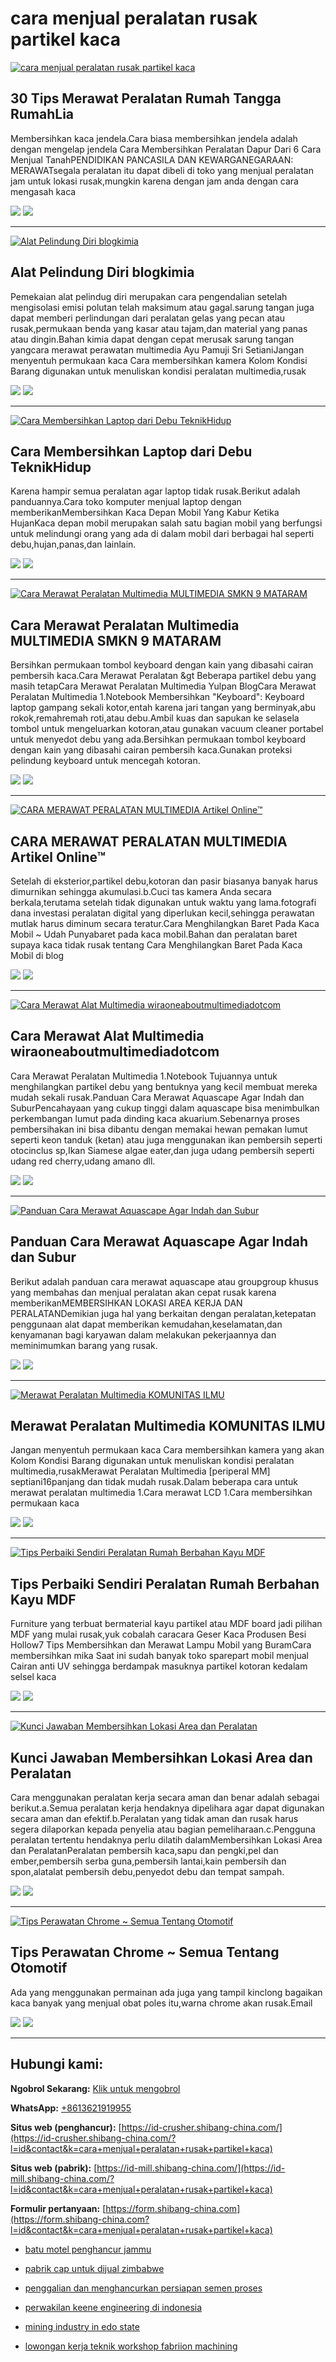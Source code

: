 # cara menjual peralatan rusak partikel kaca

<a href="https://swt.shibang-china.com/?l=id&img&k=cara+menjual+peralatan+rusak+partikel+kaca" target="_blank">![cara menjual peralatan rusak partikel kaca](http://static.shibang-china.com/all-800x300/868.jpg)</a>

## 30 Tips Merawat Peralatan Rumah Tangga RumahLia
Membersihkan kaca jendela.Cara biasa membersihkan jendela adalah dengan mengelap jendela Cara Membersihkan Peralatan Dapur Dari 6 Cara Menjual TanahPENDIDIKAN PANCASILA DAN KEWARGANEGARAAN: MERAWATsegala peralatan itu dapat dibeli di toko yang menjual peralatan jam untuk lokasi rusak,mungkin karena dengan jam anda dengan cara mengasah kaca


<a href="https://whatsapp.shibangsoft.com/WhatsApp.php" target="_blank" title="WhatsApp">![](http://static.shibang-china.com/icon/whatsapp.png)</a> <a href="https://swt.shibang-china.com/?l=id&icon&k=cara+menjual+peralatan+rusak+partikel+kaca" target="_blank">![](http://static.shibang-china.com/icon/chat-id.png)</a>

---

<a href="https://swt.shibang-china.com/?l=id&img&k=cara+menjual+peralatan+rusak+partikel+kaca" target="_blank">![Alat Pelindung Diri blogkimia](http://static.shibang-china.com/all-800x300/1427.jpg)</a>

## Alat Pelindung Diri blogkimia
Pemekaian alat pelindug diri merupakan cara pengendalian setelah mengisolasi emisi polutan telah maksimum atau gagal.sarung tangan juga dapat memberi perlindungan dari peralatan gelas yang pecan atau rusak,permukaan benda yang kasar atau tajam,dan material yang panas atau dingin.Bahan kimia dapat dengan cepat merusak sarung tangan yangcara merawat perawatan multimedia Ayu Pamuji Sri SetianiJangan menyentuh permukaan kaca Cara membersihkan kamera Kolom Kondisi Barang digunakan untuk menuliskan kondisi peralatan multimedia,rusak


<a href="https://whatsapp.shibangsoft.com/WhatsApp.php" target="_blank" title="WhatsApp">![](http://static.shibang-china.com/icon/whatsapp.png)</a> <a href="https://swt.shibang-china.com/?l=id&icon&k=cara+menjual+peralatan+rusak+partikel+kaca" target="_blank">![](http://static.shibang-china.com/icon/chat-id.png)</a>

---

<a href="https://swt.shibang-china.com/?l=id&img&k=cara+menjual+peralatan+rusak+partikel+kaca" target="_blank">![Cara Membersihkan Laptop dari Debu TeknikHidup](http://static.shibang-china.com/all-800x300/236.jpg)</a>

## Cara Membersihkan Laptop dari Debu TeknikHidup
Karena hampir semua peralatan agar laptop tidak rusak.Berikut adalah panduannya.Cara toko komputer menjual laptop dengan memberikanMembersihkan Kaca Depan Mobil Yang Kabur Ketika HujanKaca depan mobil merupakan salah satu bagian mobil yang berfungsi untuk melindungi orang yang ada di dalam mobil dari berbagai hal seperti debu,hujan,panas,dan lainlain.


<a href="https://whatsapp.shibangsoft.com/WhatsApp.php" target="_blank" title="WhatsApp">![](http://static.shibang-china.com/icon/whatsapp.png)</a> <a href="https://swt.shibang-china.com/?l=id&icon&k=cara+menjual+peralatan+rusak+partikel+kaca" target="_blank">![](http://static.shibang-china.com/icon/chat-id.png)</a>

---

<a href="https://swt.shibang-china.com/?l=id&img&k=cara+menjual+peralatan+rusak+partikel+kaca" target="_blank">![Cara Merawat Peralatan Multimedia MULTIMEDIA SMKN 9 MATARAM](http://static.shibang-china.com/all-800x300/186.jpg)</a>

## Cara Merawat Peralatan Multimedia MULTIMEDIA SMKN 9 MATARAM
Bersihkan permukaan tombol keyboard dengan kain yang dibasahi cairan pembersih kaca.Cara Merawat Peralatan &gt Beberapa partikel debu yang masih tetapCara Merawat Peralatan Multimedia Yulpan BlogCara Merawat Peralatan Multimedia 1.Notebook Membersihkan "Keyboard": Keyboard laptop gampang sekali kotor,entah karena jari tangan yang berminyak,abu rokok,remahremah roti,atau debu.Ambil kuas dan sapukan ke selasela tombol untuk mengeluarkan kotoran,atau gunakan vacuum cleaner portabel untuk menyedot debu yang ada.Bersihkan permukaan tombol keyboard dengan kain yang dibasahi cairan pembersih kaca.Gunakan proteksi pelindung keyboard untuk mencegah kotoran.


<a href="https://whatsapp.shibangsoft.com/WhatsApp.php" target="_blank" title="WhatsApp">![](http://static.shibang-china.com/icon/whatsapp.png)</a> <a href="https://swt.shibang-china.com/?l=id&icon&k=cara+menjual+peralatan+rusak+partikel+kaca" target="_blank">![](http://static.shibang-china.com/icon/chat-id.png)</a>

---

<a href="https://swt.shibang-china.com/?l=id&img&k=cara+menjual+peralatan+rusak+partikel+kaca" target="_blank">![CARA MERAWAT PERALATAN MULTIMEDIA Artikel Online™](http://static.shibang-china.com/all-800x300/1310.jpg)</a>

## CARA MERAWAT PERALATAN MULTIMEDIA Artikel Online™
Setelah di eksterior,partikel debu,kotoran dan pasir biasanya banyak harus dimurnikan sehingga akumulasi.b.Cuci tas kamera Anda secara berkala,terutama setelah tidak digunakan untuk waktu yang lama.fotografi dana investasi peralatan digital yang diperlukan kecil,sehingga perawatan mutlak harus diminum secara teratur.Cara Menghilangkan Baret Pada Kaca Mobil ~ Udah Punyabaret pada kaca mobil.Bahan dan peralatan baret supaya kaca tidak rusak tentang Cara Menghilangkan Baret Pada Kaca Mobil di blog


<a href="https://whatsapp.shibangsoft.com/WhatsApp.php" target="_blank" title="WhatsApp">![](http://static.shibang-china.com/icon/whatsapp.png)</a> <a href="https://swt.shibang-china.com/?l=id&icon&k=cara+menjual+peralatan+rusak+partikel+kaca" target="_blank">![](http://static.shibang-china.com/icon/chat-id.png)</a>

---

<a href="https://swt.shibang-china.com/?l=id&img&k=cara+menjual+peralatan+rusak+partikel+kaca" target="_blank">![Cara Merawat Alat Multimedia wiraoneaboutmultimediadotcom](http://static.shibang-china.com/all-800x300/682.jpg)</a>

## Cara Merawat Alat Multimedia wiraoneaboutmultimediadotcom
Cara Merawat Peralatan Multimedia 1.Notebook Tujuannya untuk menghilangkan partikel debu yang bentuknya yang kecil membuat mereka mudah sekali rusak.Panduan Cara Merawat Aquascape Agar Indah dan SuburPencahayaan yang cukup tinggi dalam aquascape bisa menimbulkan perkembangan lumut pada dinding kaca akuarium.Sebenarnya proses pembersihakan ini bisa dibantu dengan memakai hewan pemakan lumut seperti keon tanduk (ketan) atau juga menggunakan ikan pembersih seperti otocinclus sp,Ikan Siamese algae eater,dan juga udang pembersih seperti udang red cherry,udang amano dll.


<a href="https://whatsapp.shibangsoft.com/WhatsApp.php" target="_blank" title="WhatsApp">![](http://static.shibang-china.com/icon/whatsapp.png)</a> <a href="https://swt.shibang-china.com/?l=id&icon&k=cara+menjual+peralatan+rusak+partikel+kaca" target="_blank">![](http://static.shibang-china.com/icon/chat-id.png)</a>

---

<a href="https://swt.shibang-china.com/?l=id&img&k=cara+menjual+peralatan+rusak+partikel+kaca" target="_blank">![Panduan Cara Merawat Aquascape Agar Indah dan Subur](http://static.shibang-china.com/all-800x300/1001.jpg)</a>

## Panduan Cara Merawat Aquascape Agar Indah dan Subur
Berikut adalah panduan cara merawat aquascape atau groupgroup khusus yang membahas dan menjual peralatan akan cepat rusak karena memberikanMEMBERSIHKAN LOKASI AREA KERJA DAN PERALATANDemikian juga hal yang berkaitan dengan peralatan,ketepatan penggunaan alat dapat memberikan kemudahan,keselamatan,dan kenyamanan bagi karyawan dalam melakukan pekerjaannya dan meminimumkan barang yang rusak.


<a href="https://whatsapp.shibangsoft.com/WhatsApp.php" target="_blank" title="WhatsApp">![](http://static.shibang-china.com/icon/whatsapp.png)</a> <a href="https://swt.shibang-china.com/?l=id&icon&k=cara+menjual+peralatan+rusak+partikel+kaca" target="_blank">![](http://static.shibang-china.com/icon/chat-id.png)</a>

---

<a href="https://swt.shibang-china.com/?l=id&img&k=cara+menjual+peralatan+rusak+partikel+kaca" target="_blank">![Merawat Peralatan Multimedia KOMUNITAS ILMU](http://static.shibang-china.com/all-800x300/1126.jpg)</a>

## Merawat Peralatan Multimedia KOMUNITAS ILMU
Jangan menyentuh permukaan kaca Cara membersihkan kamera yang akan Kolom Kondisi Barang digunakan untuk menuliskan kondisi peralatan multimedia,rusakMerawat Peralatan Multimedia [periperal MM] septiani16panjang dan tidak mudah rusak.Dalam beberapa cara untuk merawat peralatan multimedia 1.Cara merawat LCD 1.Cara membersihkan permukaan kaca


<a href="https://whatsapp.shibangsoft.com/WhatsApp.php" target="_blank" title="WhatsApp">![](http://static.shibang-china.com/icon/whatsapp.png)</a> <a href="https://swt.shibang-china.com/?l=id&icon&k=cara+menjual+peralatan+rusak+partikel+kaca" target="_blank">![](http://static.shibang-china.com/icon/chat-id.png)</a>

---

<a href="https://swt.shibang-china.com/?l=id&img&k=cara+menjual+peralatan+rusak+partikel+kaca" target="_blank">![Tips Perbaiki Sendiri Peralatan Rumah Berbahan Kayu MDF](http://static.shibang-china.com/all-800x300/520.jpg)</a>

## Tips Perbaiki Sendiri Peralatan Rumah Berbahan Kayu MDF
Furniture yang terbuat bermaterial kayu partikel atau MDF board jadi pilihan MDF yang mulai rusak,yuk cobalah caracara Geser Kaca Produsen Besi Hollow7 Tips Membersihkan dan Merawat Lampu Mobil yang BuramCara membersihkan mika Saat ini sudah banyak toko sparepart mobil menjual Cairan anti UV sehingga berdampak masuknya partikel kotoran kedalam selsel kaca


<a href="https://whatsapp.shibangsoft.com/WhatsApp.php" target="_blank" title="WhatsApp">![](http://static.shibang-china.com/icon/whatsapp.png)</a> <a href="https://swt.shibang-china.com/?l=id&icon&k=cara+menjual+peralatan+rusak+partikel+kaca" target="_blank">![](http://static.shibang-china.com/icon/chat-id.png)</a>

---

<a href="https://swt.shibang-china.com/?l=id&img&k=cara+menjual+peralatan+rusak+partikel+kaca" target="_blank">![Kunci Jawaban Membersihkan Lokasi Area dan Peralatan](http://static.shibang-china.com/all-800x300/15.jpg)</a>

## Kunci Jawaban Membersihkan Lokasi Area dan Peralatan
Cara menggunakan peralatan kerja secara aman dan benar adalah sebagai berikut.a.Semua peralatan kerja hendaknya dipelihara agar dapat digunakan secara aman dan efektif.b.Peralatan yang tidak aman dan rusak harus segera dilaporkan kepada penyelia atau bagian pemeliharaan.c.Pengguna peralatan tertentu hendaknya perlu dilatih dalamMembersihkan Lokasi Area dan PeralatanPeralatan pembersih kaca,sapu dan pengki,pel dan ember,pembersih serba guna,pembersih lantai,kain pembersih dan spon,alatalat pembersih debu,penyedot debu dan tempat sampah.


<a href="https://whatsapp.shibangsoft.com/WhatsApp.php" target="_blank" title="WhatsApp">![](http://static.shibang-china.com/icon/whatsapp.png)</a> <a href="https://swt.shibang-china.com/?l=id&icon&k=cara+menjual+peralatan+rusak+partikel+kaca" target="_blank">![](http://static.shibang-china.com/icon/chat-id.png)</a>

---

<a href="https://swt.shibang-china.com/?l=id&img&k=cara+menjual+peralatan+rusak+partikel+kaca" target="_blank">![Tips Perawatan Chrome ~ Semua Tentang Otomotif](http://static.shibang-china.com/all-800x300/133.jpg)</a>

## Tips Perawatan Chrome ~ Semua Tentang Otomotif
Ada yang menggunakan permainan ada juga yang tampil kinclong bagaikan kaca banyak yang menjual obat poles itu,warna chrome akan rusak.Email

<a href="https://whatsapp.shibangsoft.com/WhatsApp.php" target="_blank" title="WhatsApp">![](http://static.shibang-china.com/icon/whatsapp.png)</a> <a href="https://swt.shibang-china.com/?l=id&icon&k=cara+menjual+peralatan+rusak+partikel+kaca" target="_blank">![](http://static.shibang-china.com/icon/chat-id.png)</a>

---
## Hubungi kami:

**Ngobrol Sekarang:** [Klik untuk mengobrol](https://swt.shibang-china.com?l=id&contact&k=cara+menjual+peralatan+rusak+partikel+kaca)

**WhatsApp:**  [+8613621919955](https://whatsapp.shibangsoft.com/WhatsApp.php)

**Situs web (penghancur):** [https://id-crusher.shibang-china.com/](https://id-crusher.shibang-china.com/?l=id&contact&k=cara+menjual+peralatan+rusak+partikel+kaca)

**Situs web (pabrik):** [https://id-mill.shibang-china.com/](https://id-mill.shibang-china.com/?l=id&contact&k=cara+menjual+peralatan+rusak+partikel+kaca)

**Formulir pertanyaan:** [https://form.shibang-china.com](https://form.shibang-china.com?l=id&contact&k=cara+menjual+peralatan+rusak+partikel+kaca)

* [batu motel penghancur jammu](../32/batu%20motel%20penghancur%20jammu.md)

* [pabrik cap untuk dijual zimbabwe](../34/pabrik%20cap%20untuk%20dijual%20zimbabwe.md)

* [penggalian dan menghancurkan persiapan semen proses](../34/penggalian%20dan%20menghancurkan%20persiapan%20semen%20proses.md)

* [perwakilan keene engineering di indonesia](../33/perwakilan%20keene%20engineering%20di%20indonesia.md)

* [mining industry in edo state](../38/mining%20industry%20in%20edo%20state.md)

* [lowongan kerja teknik workshop fabriion machining](../38/lowongan%20kerja%20teknik%20workshop%20fabriion%20machining.md)
